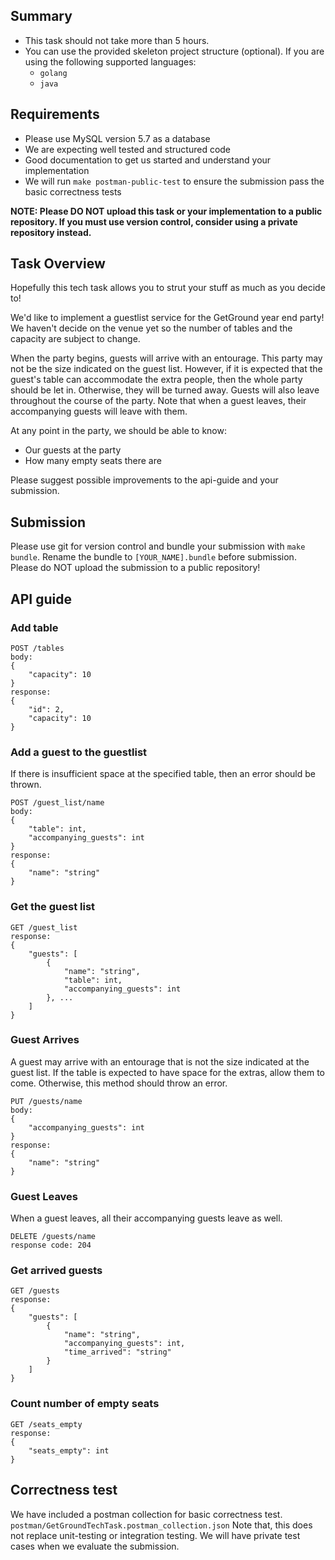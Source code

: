 ## Summary

- This task should not take more than 5 hours.
- You can use the provided skeleton project structure (optional). If you are using the following supported languages:
  - `golang`
  - `java`

## Requirements

- Please use MySQL version 5.7 as a database
- We are expecting well tested and structured code
- Good documentation to get us started and understand your implementation
- We will run `make postman-public-test` to ensure the submission pass the basic correctness tests

**NOTE: Please DO NOT upload this task or your implementation to a public repository. If you must use version control, consider using a private repository instead.**

## Task Overview

Hopefully this tech task allows you to strut your stuff as much as you decide to!

We'd like to implement a guestlist service for the GetGround year end party!
We haven't decide on the venue yet so the number of tables and the capacity are subject to change.

When the party begins, guests will arrive with an entourage. This party may not be the size indicated on the guest list. 
However, if it is expected that the guest's table can accommodate the extra people, then the whole party should be let in. Otherwise, they will be turned away.
Guests will also leave throughout the course of the party. Note that when a guest leaves, their accompanying guests will leave with them.

At any point in the party, we should be able to know:
- Our guests at the party
- How many empty seats there are

Please suggest possible improvements to the api-guide and your submission.

## Submission

Please use git for version control and bundle your submission with `make bundle`. Rename the bundle to `[YOUR_NAME].bundle` before submission. Please do NOT upload the submission to a public repository! 

## API guide

### Add table

```
POST /tables
body: 
{
    "capacity": 10
}
response: 
{
    "id": 2,
    "capacity": 10
}
```

### Add a guest to the guestlist

If there is insufficient space at the specified table, then an error should be thrown.

```
POST /guest_list/name
body: 
{
    "table": int,
    "accompanying_guests": int
}
response: 
{
    "name": "string"
}
```

### Get the guest list

```
GET /guest_list
response: 
{
    "guests": [
        {
            "name": "string",
            "table": int,
            "accompanying_guests": int
        }, ...
    ]
}
```

### Guest Arrives

A guest may arrive with an entourage that is not the size indicated at the guest list.
If the table is expected to have space for the extras, allow them to come. Otherwise, this method should throw an error.

```
PUT /guests/name
body:
{
    "accompanying_guests": int
}
response:
{
    "name": "string"
}
```

### Guest Leaves

When a guest leaves, all their accompanying guests leave as well.

```
DELETE /guests/name
response code: 204
```

### Get arrived guests

```
GET /guests
response: 
{
    "guests": [
        {
            "name": "string",
            "accompanying_guests": int,
            "time_arrived": "string"
        }
    ]
}
```

### Count number of empty seats

```
GET /seats_empty
response:
{
    "seats_empty": int
}
```

## Correctness test
We have included a postman collection for basic correctness test. `postman/GetGroundTechTask.postman_collection.json`
Note that, this does not replace unit-testing or integration testing. We will have private test cases when we evaluate the submission. 
